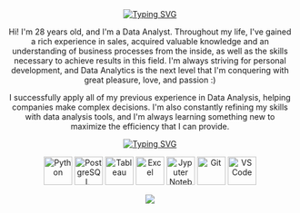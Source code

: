 <div align="center">
  <a href="https://git.io/typing-svg"><img src="https://readme-typing-svg.demolab.com?font=Caveat&weight=700&size=50&pause=500&color=25F7F5&center=true&vCenter=true&random=false&width=435&lines=Welcome+to+my+page!" alt="Typing SVG" /></a>
</div>

<div align="center">
  <p>
Hi! I'm 28 years old, and I'm a Data Analyst. Throughout my life, I've gained a rich experience in sales, acquired valuable knowledge and an understanding of business processes from the inside, as well as the skills necessary to achieve results in this field. I'm always striving for personal development, and Data Analytics is the next level that I'm conquering with great pleasure, love, and passion :)
  </p>
  <p>
I successfully apply all of my previous experience in Data Analysis, helping companies make complex decisions. I'm also constantly refining my skills with data analysis tools, and I'm always learning something new to maximize the efficiency that I can provide.
  </p>
</div>

<div align="center">
  <a href="https://git.io/typing-svg"><img src="https://readme-typing-svg.demolab.com?font=Caveat&weight=700&size=40&pause=1000&color=25F7F5&center=true&vCenter=true&random=false&width=435&lines=My+work+tools" alt="Typing SVG" /></a>
</div>

<p align="center">
<img width="50" height="50" title="Python" src="https://user-images.githubusercontent.com/127746985/276303740-b492fc32-5dc3-4a04-bfe6-f9bd18447514.png"> <img width="50" height="50" title="PostgreSQL, MySQL" src="https://user-images.githubusercontent.com/127746985/276308015-e71d19cd-09e7-46f1-8229-4d51585071e2.png"> <img width="50" height="50" title="Tableau" src="https://user-images.githubusercontent.com/127746985/276308887-82d2db30-b355-4ce5-9f68-87d7a553b3e8.png"> <img width="50" height="50" title="Excel" src="https://user-images.githubusercontent.com/127746985/276310461-c47503d4-9e25-4783-8ba9-139c76921be8.png"> <img width="50" height="50" title="Jyputer Notebook" src="https://user-images.githubusercontent.com/127746985/276311477-1df245ef-c7a1-43b7-b977-06be6d1dd20d.png"> <img width="50" height="50" title="Git" src="https://user-images.githubusercontent.com/127746985/276312375-b99fa044-a01a-4954-a2bd-777188c53bdb.png"> <img width="50" height="50" title="VS Code" src="https://github.com/KittyCorpsegrinder/KittyCorpsegrinder/assets/127746985/81d174e7-2f45-4c54-b139-707a43b5498d">
</p>
                                                                                                                                               
<p align="center">
  <img src="https://media.tenor.com/NZqiUoAnAFsAAAAC/cat-computer.gif">
</p>
